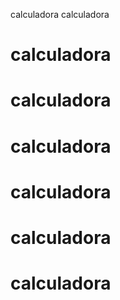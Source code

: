 calculadora
calculadora
# calculadora
# calculadora
# calculadora
# calculadora
# calculadora
# calculadora
